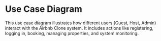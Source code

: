 # Use Case Diagram

This use case diagram illustrates how different users (Guest, Host, Admin) interact with the Airbnb Clone system. It includes actions like registering, logging in, booking, managing properties, and system monitoring.
